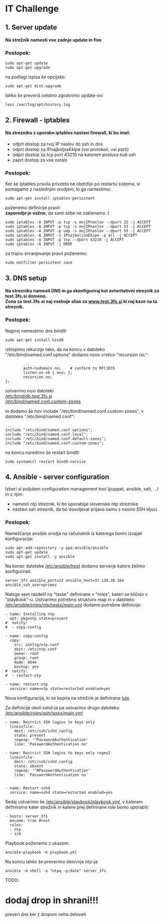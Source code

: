 # IT Challenge

## 1. Server update
#### Na strežnik namesti vse zadnje update in fixe

### Postopek:
```shell
sudo apt-get update
sudo apt-get upgrade
```
na podlagi izpisa še opcijsko:
```shell
sudo apt-get dist-upgrade
```
lahko še preveriš celotno zgodovino update-ov:
```shell
less /var/log/apt/history.log 
```

## 2. Firewall - iptables
#### Na strezniku z uporabo iptables nastavi firewall, ki bo imel:

- odprt dostop za tvoj IP naslov do ssh in dns
- odprt dostop za IPnajboljseEkipe (vsi protokoli, vsi porti)
- odprt dostop za tcp port 43210 na katerem poslusa tudi ssh
- zaprt dostop za vse ostalo

### Postopek:
Ker se iptables pravila privzeto ne obdržijo po restartu sistema, si pomagamo z naslednjim orodjem, ki ga namestimo:

```shell
sudo apt-get install iptables-persistent
```
poženemo definicije pravil:  
**zaporedje je važno**, da sami sebe ne zaklenemo :)
```shell
sudo iptables -A INPUT -p tcp -s mojIPnaslov --dport 22 -j ACCEPT
sudo iptables -A INPUT -p tcp -s mojIPnaslov --dport 53 -j ACCEPT
sudo iptables -A INPUT -p udp -s mojIPnaslov --dport 53 -j ACCEPT
sudo iptables -A INPUT -s IPnajboljseEkipe -p all -j ACCEPT
sudo iptables -A INPUT -p tcp --dport 43210 -j ACCEPT
sudo iptables -A INPUT -j DROP
```

za trajno shranjevanje pravil poženemo:
```shell
sudo netfilter-persistent save
```
## 3. DNS setup
#### Na strezniku namesti DNS in ga skonfiguriraj kot avtoritativni streznik za test.3fs.si domeno. <br/>Zona za test.3fs.si naj vsebuje alias za www.test.3fs.si ki naj kaze na ta streznik.

### Postopek:
Najprej namestimo dns bind9:
```shell
sudo apt-get install bind9
```

izklopimo rekurzijo tako, da na koncu v datoteko "/etc/bind/named.conf.options" dodamo novo vrstico "recursion no;":
```shell
		...
        auth-nxdomain no;    # conform to RFC1035
        listen-on-v6 { any; };
        recursion no;
};
```
ustvarimo novi datoteki:  
[/etc/bind/db.test.3fs.si](./dns/db.test.3fs.si)   
[/etc/bind/named.conf.custom-zones](./dns/named.conf.custom-zones)

in dodamo še nov include "/etc/bind/named.conf.custom-zones", v datoteko "/etc/bind/named.conf":
```shell
...
include "/etc/bind/named.conf.options";
include "/etc/bind/named.conf.local";
include "/etc/bind/named.conf.default-zones";
include "/etc/bind/named.conf.custom-zones";
```

na koncu naredimo še restart bind9:
```shell
sudo systemctl restart bind9.service
```

## 4. Ansible - server configuration
Izberi si poljuben configuration management tool (puppet, ansible, salt, …) in z njim:
- namesti ntp streznik, ki bo uporabljal slovenske ntp streznike.
- nastavi ssh streznik, da bo dovoljeval prijavo samo s nasimi SSH kljuci

### Postopek:
Nameščanje ansible orodja na računalnik iz katerega bomo izvajali konfiguracije:
```shell
sudo apt-add-repository -y ppa:ansible/ansible
sudo apt-get update
sudo apt-get install -y ansible
```

Na konec datoteke [/etc/ansible/host](./ansible/host) dodamo serverje katere želimo konfigurirati.
```shell
server_3fs ansible_port=22 ansible_host=37.139.28.164 ansible_ssh_user=primoz
```

Naloge sem razdelil na "taske" definirane v "roles", kateri se kličejo v "playbook"-u.
Ustvarimo potrebno strukturo map in v datoteko [/etc/ansible/roles/ntp/tasks/main.yml](./ansible/roles/ntp/tasks/main.yml) dodamo potrebne definicije:

```shell
- name: Installing ntp
  apt: pkg=ntp state=present
#  notify: 
#  - copy-config

- name: copy-config
  copy:
    src: config/ntp.conf
    dest: /etc/ntp.conf
    owner: root
    group: root
    mode: 0644
    backup: yes
#  notify:
#  - restart-ntp

- name: restart-ntp
  service: name=ntp state=restarted enabled=yes
```
Nova konfiguracija, ki se kopira na strežnik je definirana [tule](config/ntp.conf).


Za definicije okoli sshd-ja pa ustvarimo drugo datoteko: [/etc/ansible/roles/ssh/tasks/main.yml](./ansible/roles/ssh/tasks/main.yml)
```shell
- name: Restrict SSH logins to keys only
  lineinfile:
    dest: /etc/ssh/sshd_config
    state: present
    regexp: '^PasswordAuthentication'
    line: 'PasswordAuthentication no'

- name: Restrict SSH logins to keys only regex2
  lineinfile:
    dest: /etc/ssh/sshd_config
    state: absent
    regexp: '^#PasswordAuthentication'
    line: 'PasswordAuthentication no'


- name: Restart sshd
  service: name=sshd state=restarted enabled=yes
```


Sedaj ustvarimo še [/etc/ansible/playbook/playbook.yml](./ansible/playbook/playbook.yml), v katerem definiramo kater strežnik in katere prej definirane role bomo uporabili:
```shell
- hosts: server_3fs
  become: true #root
  roles:
  - ntp
  - ssh
```

Playbook poženemo z ukazom:
```shell
ansible-playbook -K playbook.yml
```

Na koncu lahko še preverimo delovnje ntp-ja:
```shell
ansible -m shell -a "ntpq -p;date" server_3fs
```


TODO:
# dodaj drop in shrani!!!
preveri dns ker z dropom neha delovati
